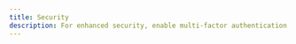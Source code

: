 ```yaml
---
title: Security
description: For enhanced security, enable multi-factor authentication (MFA) or Single Sign-On (SSO).
---
```

